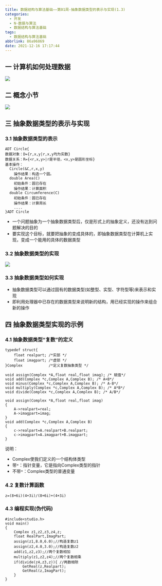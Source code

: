 ```yaml
---
title: 数据结构与算法基础——第01周-抽象数据类型的表示与实现(1.3)
categories:
  - 开发
  - N-数据与算法
  - 数据结构与算法基础
tags:
  - 数据结构与算法基础
abbrlink: 86a96869
date: 2021-12-16 17:17:44
---
```

## 一 计算机如何处理数据
![][1]
<!--more-->

## 二 概念小节
![][2]

## 三 抽象数据类型的表示与实现

### 3.1 抽象数据类型的表示

```
ADT Circle{
数据对象：D={r,x,y|r,x,y均为实数}
数据关系：R={<r,x,y>|r是半径，<x,y>是圆形坐标}
基本操作：
  Circle(&C,r,x,y)
  	操作结果：构造一个圆。
  double Area(C)
  	初始条件：圆已存在
  	操作结果：计算面积
  double Circumference(C)
  	初始条件：圆已存在
  	操作结果：计算周长
  	....
}ADT Circle
```

* 一个问题抽象为一个抽象数据类型后，仅是形式上的抽象定义，还没有达到问题解决的目的
* 要实现这个目标，就要把抽象的变成具体的，即抽象数据类型在计算机上实现，变成一个能用的具体的数据类型

### 3.2 抽象数据类型的实现
![][3]

### 3.3 抽象数据类型如何实现

* 抽象数据类型可以通过固有的数据类型(如整型、实型、字符型等)来表示和实现
* 即利用处理器中已存在的数据类型来说明新的结构，用已经实现的操作来组合新的操作

## 四 抽象数据类型实现的示例

### 4.1  抽象数据类型“复数”的定义

```
typedef struct{
	float realpart; /*实部 */
	float imagpart; /*虚部 */
}Complex            /*定义复数抽象类型 */

void assign(Complex *A,float real,float imag); /* 赋值*/
void add(Complex *c,Complex A,Complex B); /* A+B*/
void minus(Complex *c,Complex A,Complex B); /* A-B*/
void multiply(Complex *c,Complex A,Complex B); /* A*B*/
void divide(Complex *c,Complex A,Complex B); /* A/B*/

void assign(Complex *A,float real,float imag)
{
	A->realpart=real;
	A->imagpart=imag;
}
void add(Complex *c,Complex A,Complex B)
{
	c->realpart=A.realpart+B.realpart;
	c->imagpart=A.imagpart+B.imagpart;
}
```

说明：

* Complex使我们定义的一个结构体类型
* 带`*`：指针变量，它是指向Complex类型的指针
* 不带`*`：Complex类型的普通变量

### 4.2 复数计算函数

```
z=(8+6i)(4+3i)/(8+6i)+(4+3i)
```

### 4.3 编程实现(伪代码)

```
#include<studio.h>
void main()
{
	Complex z1,z2,z3,z4,z;
	float RealPart,ImagPart;
	assign(z1,8.0,6.0);//构造复数z1
	assign(z2,4.0,3.0);//构造复数z2
	add(z1,z2,z3);//两个复数相加
	multiply(z1,z2,z4);//两个复数相乘
	if(divide(z4,z3,z)){ //两数相除
		GetReal(z,Realpart);
		GetReal(z,ImagPart);
	}
}
```




[1]:https://cdn.staticaly.com/gh/PGzxc/CDN/master/blog-data-struct-basic/data-struct-1.3-deal-process.png
[2]:https://cdn.staticaly.com/gh/PGzxc/CDN/master/blog-data-struct-basic/data-struct-1.3-data-relation.png
[3]:https://cdn.staticaly.com/gh/PGzxc/CDN/master/blog-data-struct-basic/data-struct-1.3-operate-imple.png